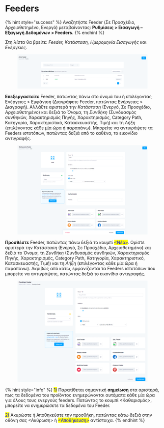 # Feeders

{% hint style="success" %}
Αναζητήστε Feeder (Σε Προσχέδιο, Αρχειοθετημένο, Ενεργό) μεταβαίνοντας: **Ρυθμίσεις > Εισαγωγή – Εξαγωγή Δεδομένων > Feeders.**
{% endhint %}

Στη _λίστα_ θα βρείτε: _Feeder, Κατάσταση, Ημερομηνία Εισαγωγής_ και _Ενέργειες._

<figure><img src="../../../.gitbook/assets/ScreenHunter 94.png" alt=""><figcaption></figcaption></figure>

**Επεξεργαστείτε** Feeder, πατώντας πάνω στο όνομά του ή επιλέγοντας Ενέργειες > Εμφάνιση (Διαγράφετε Feeder, πατώντας Ενέργειες > Διαγραφή). Αλλάξτε αριστερά την _Κατάσταση_ (Ενεργό, Σε Προσχέδιο, Αρχειοθετημένο) και δεξιά το _Όνομα_, τη _Συνθήκη_ (Συνδυασμός συνθηκών, Χαρακτηρισμός Πηγής, Χαρακτηρισμός, Category Path, Κατηγορία, Χαρακτηριστικό, Κατασκευαστής, Τιμή) και τη _Λήξη_ (επιλέγοντας κάθε μία ώρα ή παραπάνω). Μπορείτε να αντιγράψετε τα Feeders ιστοτόπων, πατώντας δεξιά από το καθένα, το εικονίδιο αντιγραφής.



<figure><img src="../../../.gitbook/assets/ScreenHunter 93.png" alt=""><figcaption></figcaption></figure>

**Προσθέστε** Feeder, πατώντας πάνω δεξιά το κουμπί <mark style="color:blue;"><Νέο></mark>. Ορίστε αριστερά την _Κατάσταση_ (Ενεργό, Σε Προσχέδιο, Αρχειοθετημένο) και δεξιά το _Όνομα_, τη _Συνθήκη_ (Συνδυασμός συνθηκών, Χαρακτηρισμός Πηγής, Χαρακτηρισμός, Category Path, Κατηγορία, Χαρακτηριστικό, Κατασκευαστής, Τιμή) και τη _Λήξη_ (επιλέγοντας κάθε μία ώρα ή παραπάνω). Ακριβώς από κάτω, εμφανίζονται τα Feeders ιστοτόπων που μπορείτε να αντιγράψετε, πατώντας δεξιά το εικονίδιο αντιγραφής.

<figure><img src="../../../.gitbook/assets/ScreenHunter 96 (1).png" alt=""><figcaption></figcaption></figure>

{% hint style="info" %}
<mark style="color:blue;">1)</mark> Παρατίθεται σημαντική **σημείωση** στα αριστερά, πως τα δεδομένα του προϊόντος ενημερώνονται αυτόματα κάθε μία ώρα για όλους τους ενεργούς feeders. Πατώντας το κουμπί <Καθαρισμός>, μπορείτε να ενημερώσετε τα δεδομένα του Feeder.

<mark style="color:blue;">2)</mark> Ακυρώστε ή Αποθηκεύστε την προσθήκη, πατώντας κάτω δεξιά στην οθόνη σας <Ακύρωση> ή <mark style="color:blue;"><Αποθήκευση></mark> αντίστοιχα.
{% endhint %}
